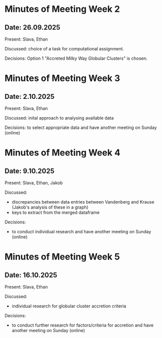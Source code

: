 # Minutes of Meeting Week 2
## Date: 26.09.2025

Present: Slava, Ethan

Discussed: choice of a task for computational assignment.

Decisions: Option 1 "Accreted Milky Way Globular Clusters" is chosen.

# Minutes of Meeting Week 3
## Date: 2.10.2025

Present: Slava, Ethan

Discussed: inital approach to analysing available data

Decisions: to select appropriate data and have another meeting on Sunday (online)

# Minutes of Meeting Week 4
## Date: 9.10.2025

Present: Slava, Ethan, Jakob

Discussed:

- discrepancies between data entries between Vandenberg and Krause (Jakob's analysis of these in a graph)
- keys to extract from the merged dataframe

Decisions:

- to conduct individual research and have another meeting on Sunday (online)

# Minutes of Meeting Week 5
## Date: 16.10.2025

Present: Slava, Ethan

Discussed:

- individual research for globular cluster accretion criteria

Decisions:

- to conduct further research for factors/criteria for accretion and have another meeting on Sunday (online)
